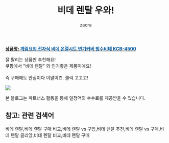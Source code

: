 ﻿---
layout: post
title:  "비데 렌탈 우와!"
author: zacra
categories: [ 아이템 ]
tags: [비데 렌탈,비데 렌탈 구매 비교,비데 렌탈 vs 구입,비데 렌탈 추천,비데 렌탈 vs 구매,비데 렌탈 클리앙,비데 렌탈 비교,비데 렌탈 구매]
image: https://static.coupangcdn.com/image/vendor_inventory/51cf/60bb245289de122f2872e1fda5d34bb409f5df754fe521fa71212322e512.jpg 
description: "쿠팡에서 비데 렌탈 관련 상품으로 가장 잘팔리는 제품 중 하나라는 사실!!."
rating: 4.5
---

<a href="https://link.coupang.com/re/AFFSDP?lptag=AF8407795&pageKey=1979013512&itemId=3366179357&vendorItemId=72454492173&traceid=V0-153-d0b6b6a6b4a2329e"><b>상품명: <font color='#01579B'>계림요업 전자식 비데 온열시트 변기커버 방수비데 KCB-4500</font></b></a>

잘 팔리는 상품만 추천해요!<br/>
쿠팡에서 "비데 렌탈" 와 인기좋은 제품이에요!<br/><br/>
즉 구매해도 안심이다 이말이죠. 클릭 고고고! <br/>



<a href="https://link.coupang.com/re/AFFSDP?lptag=AF8407795&pageKey=1979013512&itemId=3366179357&vendorItemId=72454492173&traceid=V0-153-d0b6b6a6b4a2329e"><img src="https://thumbnail8.coupangcdn.com/thumbnails/remote/q89/image/vendor_inventory/f111/8ba8dc1dcdeb915fb38f76a92ca463d0f5c926498acd73a52bc3cca3488b.jpg"></a> 

본 블로그는 파트너스 활동을 통해 일정액의 수수료를 제공받을 수 있습니다.

## 참고: 관련 검색어    
비데 렌탈,비데 렌탈 구매 비교,비데 렌탈 vs 구입,비데 렌탈 추천,비데 렌탈 vs 구매,비데 렌탈 클리앙,비데 렌탈 비교,비데 렌탈 구매